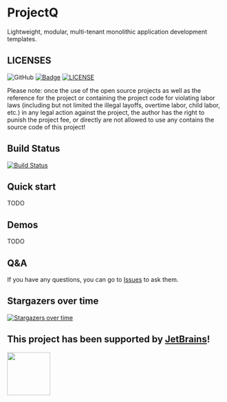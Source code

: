 # ProjectQ
Lightweight, modular, multi-tenant monolithic application development templates.


## LICENSES
![GitHub](https://img.shields.io/github/license/rivenfx/ProjectQ?color=brightgreen)
[![Badge](https://img.shields.io/badge/link-996.icu-%23FF4D5B.svg?style=flat-square)](https://996.icu/#/zh_CN)
[![LICENSE](https://img.shields.io/badge/license-Anti%20996-blue.svg?style=flat-square)](https://github.com/996icu/996.ICU/blob/master/LICENSE)

Please note: once the use of the open source projects as well as the reference for the project or containing the project code for violating labor laws (including but not limited the illegal layoffs, overtime labor, child labor, etc.) in any legal action against the project, the author has the right to punish the project fee, or directly are not allowed to use any contains the source code of this project!


## Build Status
[![Build Status](https://dev.azure.com/rivenfx/RivenFx/_apis/build/status/rivenfx.ProjectQ?branchName=master)](https://dev.azure.com/rivenfx/RivenFx/_build/latest?definitionId=6&branchName=master)


## Quick start
TODO

## Demos
TODO

## Q&A
If you have any questions, you can go to  [Issues](https://github.com/rivenfx/ProjectQ/issues) to ask them.

## Stargazers over time
[![Stargazers over time](https://starchart.cc/rivenfx/ProjectQ.svg)](https://starchart.cc/rivenfx/ProjectQ)


## This project has been supported by [JetBrains](https://www.jetbrains.com/shop/eform/opensource)!
<img src="https://www.jetbrains.com/shop/static/images/jetbrains-logo-inv.svg" height="100">     


